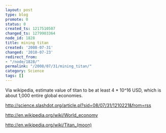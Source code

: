 ```yaml
---
layout: post
type: blog
promote: 0
status: 0
created_ts: 1217510507
changed_ts: 1279903364
node_id: 1828
title: mining titan
created: '2008-07-31'
changed: '2010-07-23'
redirect_from:
- "/node/1828/"
permalink: "/2008/07/31/mining_titan/"
category: Science
tags: []
---
```

Via wikipedia, estimate value of titan to be at least 4 * 10^16 USD, which is about 1,000 entire global  economies.

http://science.slashdot.org/article.pl?sid=08/07/31/1210221&from=rss

http://en.wikipedia.org/wiki/World_economy 

http://en.wikipedia.org/wiki/Titan_(moon)



